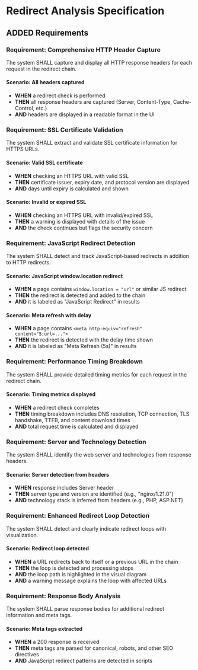 # Redirect Analysis Specification

## ADDED Requirements

### Requirement: Comprehensive HTTP Header Capture
The system SHALL capture and display all HTTP response headers for each request in the redirect chain.

#### Scenario: All headers captured
- **WHEN** a redirect check is performed
- **THEN** all response headers are captured (Server, Content-Type, Cache-Control, etc.)
- **AND** headers are displayed in a readable format in the UI

### Requirement: SSL Certificate Validation
The system SHALL extract and validate SSL certificate information for HTTPS URLs.

#### Scenario: Valid SSL certificate
- **WHEN** checking an HTTPS URL with valid SSL
- **THEN** certificate issuer, expiry date, and protocol version are displayed
- **AND** days until expiry is calculated and shown

#### Scenario: Invalid or expired SSL
- **WHEN** checking an HTTPS URL with invalid/expired SSL
- **THEN** a warning is displayed with details of the issue
- **AND** the check continues but flags the security concern

### Requirement: JavaScript Redirect Detection
The system SHALL detect and track JavaScript-based redirects in addition to HTTP redirects.

#### Scenario: JavaScript window.location redirect
- **WHEN** a page contains `window.location = "url"` or similar JS redirect
- **THEN** the redirect is detected and added to the chain
- **AND** it is labeled as "JavaScript Redirect" in results

#### Scenario: Meta refresh with delay
- **WHEN** a page contains `<meta http-equiv="refresh" content="5;url=...">`
- **THEN** the redirect is detected with the delay time shown
- **AND** it is labeled as "Meta Refresh (5s)" in results

### Requirement: Performance Timing Breakdown
The system SHALL provide detailed timing metrics for each request in the redirect chain.

#### Scenario: Timing metrics displayed
- **WHEN** a redirect check completes
- **THEN** timing breakdown includes DNS resolution, TCP connection, TLS handshake, TTFB, and content download times
- **AND** total request time is calculated and displayed

### Requirement: Server and Technology Detection
The system SHALL identify the web server and technologies from response headers.

#### Scenario: Server detection from headers
- **WHEN** response includes Server header
- **THEN** server type and version are identified (e.g., "nginx/1.21.0")
- **AND** technology stack is inferred from headers (e.g., PHP, ASP.NET)

### Requirement: Enhanced Redirect Loop Detection
The system SHALL detect and clearly indicate redirect loops with visualization.

#### Scenario: Redirect loop detected
- **WHEN** a URL redirects back to itself or a previous URL in the chain
- **THEN** the loop is detected and processing stops
- **AND** the loop path is highlighted in the visual diagram
- **AND** a warning message explains the loop with affected URLs

### Requirement: Response Body Analysis
The system SHALL parse response bodies for additional redirect information and meta tags.

#### Scenario: Meta tags extracted
- **WHEN** a 200 response is received
- **THEN** meta tags are parsed for canonical, robots, and other SEO directives
- **AND** JavaScript redirect patterns are detected in scripts
